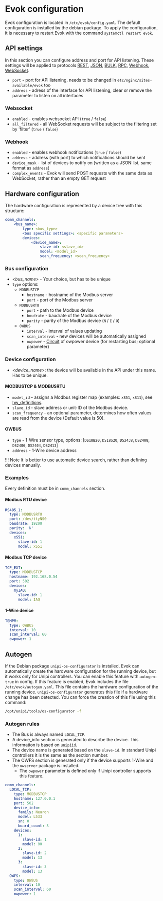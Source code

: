 # Evok configuration

Evok configuration is located in `/etc/evok/config.yaml`. The default configuration is installed by the debian package. To apply the configuration, it is necessary to restart Evok with the command `systemctl restart evok`.

## API settings

In this section you can configure address and port for API listening. These settings will be applied to protocols [REST](../apis/rest.md), [JSON](../apis/json.md), [BULK](../apis/bulk.md), [RPC](../apis/rpc.md), [Webhook](../apis/webhook.md), [WebSocket](../apis/websocket.md).

- `port` - port for API listening, needs to be changed in `etc/nginx/sites-available/evok` too
- `address` - adress of the interface for API listening, clear or remove the parameter to listen on all interfaces

### Websocket

- `enabled` - enables websocket API (`true` / `false`)
- `all_filtered` - all WebSocket requests will be subject to the filtering set by 'filter' (`true` / `false`)

### Webhook

- `enabled` - enables webhook notifications (`true` / `false`)
- `address` - address (with port) to which notifications should be sent
- `device_mask` - list of devices to notify on (written as a JSON list, same format as `address`)
- `complex_events` - Evok will send POST requests with the same data as WebSocket, rather than an empty GET request

## Hardware configuration

The hardware configuration is represented by a device tree with this structure:

```yaml
comm_channels:
    <bus_name>:
        type: <bus_type>
        <bus specific settings>: <specific parameters>
        devices:
            <device_name>:
                slave-id: <slave_id>
                model: <model_id>
                scan_frequency: <scan_frequency>
```

### Bus configuration

- *<bus_name\>* - Your choice, but has to be unique
- `type` options:
    - `MODBUSTCP`
        - `hostname` - hostname of the Modbus server
        - `port` - port of the Modbus server
    - `MODBUSRTU`
        - `port` - path to the Modbus device
        - `boudrate` - baudrate of the Modbus device
        - `parity` - parity of the Modbus device (`N` / `E` / `O`)
    - `OWBUS`
        - `interval` - interval of values updating
        - `scan_interval` - new devices will be automatically assigned
        - `owpower` - [Circuit](../circuit.md) of owpower device (for restarting bus; optional parameter)

### Device configuration

- *<device_name\>*: the device will be available in the API under this name. Has to be unique.

#### MODBUSTCP & MODBUSRTU

- `model_id` - assigns a Modbus register map (examples: `xS51`, `xS11`), see [hw_definitions](./hw_definitions.md).
- `slave_id` - slave address or unit-ID of the Modbus device.
- `scan_frequency` - an optional parameter, determines how often values are read from the device (Default value is 50).

#### OWBUS

- `type` - 1-Wire sensor type, options: [`DS18B20`, `DS18S20`, `DS2438`, `DS2408`, `DS2406`, `DS2404`, `DS2413`]
- `address` - 1-Wire device address

!!! Note
    It is better to use automatic device search, rather than defining devices manually.

### Examples

Every definition must be in `comm_channels` section.

#### Modbus RTU device

```yaml title="xS51 on /dev/ttyNS0"
RS485_1:
  type: MODBUSRTU
  port: /dev/ttyNS0
  baudrate: 19200
  parity: 'N'
  devices:
    xS51:
      slave-id: 1
      model: xS51
```

#### Modbus TCP device

```yaml title="IAQ on TCP"
TCP_EXT:
  type: MODBUSTCP
  hostname: 192.168.0.54
  port: 502
  devices:
    myIAQ:
      slave-id: 1
      model: IAQ
```

#### 1-Wire device

```yaml title="1-Wire thermometer"
TEMPM:
  type: OWBUS
  interval: 10
  scan_interval: 60
  owpower: 1
```

## Autogen

If the Debian package `unipi-os-configurator` is installed,
Evok can automatically create the hardware configuration for the running device,
but it works only for Unipi controllers.
You can enable this feature with `autogen: true` in config.
If this feature is enabled, Evok includes the file `/etc/evok/autogen.yaml`.
This file contains the hardware configuration of the running device.
`unipi-os-configurator` generates this file if a hardware change has been detected.
You can force the creation of this file using this command:

```bash
/opt/unipi/tools/os-configurator -f
```

### Autogen rules
 - The Bus is always named `LOCAL_TCP`.
 - A device_info section is generated to describe the device. This information is based on `unipiid`.
 - The device name is generated based on the `slave-id`. In standard Unipi controllers it is the same as the section number.
 - The OWFS section is generated only if the device supports 1-Wire and the `owserver` package is installed.
   - The `owpower` parameter is defined only if Unipi controller supports this feature.

```yaml title="Autogen example"
comm_channels:
  LOCAL_TCP:
    type: MODBUSTCP
    hostname: 127.0.0.1
    port: 502
    device_info:
      family: Neuron
      model: L533
      sn: 0
      board_count: 3
    devices:
      1:
        slave-id: 1
        model: 00
      2:
        slave-id: 2
        model: 13
      3:
        slave-id: 3
        model: 13
  OWFS:
    type: OWBUS
    interval: 10
    scan_interval: 60
    owpower: 1
```
